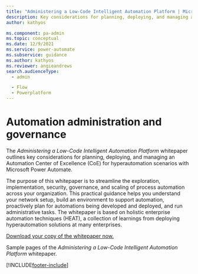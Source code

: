 ```yaml
---
title: "Administering a Low-Code Intelligent Automation Platform | Microsoft Docs"
description: Key considerations for planning, deploying, and managing an Automation Center of Excellence (CoE) for hyperautomation scenarios with Power Automate.
author: kathyos

ms.component: pa-admin
ms.topic: conceptual
ms.date: 12/9/2021
ms.service: power-automate
ms.subservice: guidance
ms.author: kathyos
ms.reviewer: angieandrews
search.audienceType: 
  - admin

  - Flow
  - Powerplatform
---
```

# Automation administration and governance

The *Administering a Low-Code Intelligent Automation Platform* whitepaper outlines key considerations for planning, deploying, and managing an Automation Center of Excellence (CoE) for hyperautomation scenarios with Microsoft Power Automate.

The purpose of this whitepaper is to streamline the exploration, implementation, security, governance, and scaling of process automation across your organization. This practical guidance helps you understand your network setup, build an environment to support automation, proactively plan for automations being developed and deployed, and run administrative tasks.
The whitepaper is based on holistic enterprise automation techniques (HEAT), a collection of learnings from deploying hyperautomation solutions at many enterprises.

[Download your copy of the whitepaper now.](https://aka.ms/autocoeadminwhitepaper)

Sample pages of the *Administering a Low-Code Intelligent Automation Platform* whitepaper.

[!INCLUDE[footer-include](../../includes/footer-banner.md)]
